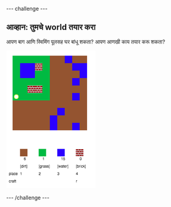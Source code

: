 --- challenge ---

## आव्हान: तुमचे world तयार करा

आपण बाग आणि स्विमिंग पूलसह घर बांधू शकता? आपण आणखी काय तयार करू शकता?

![screenshot](images/craft-build-example.png)

--- /challenge ---